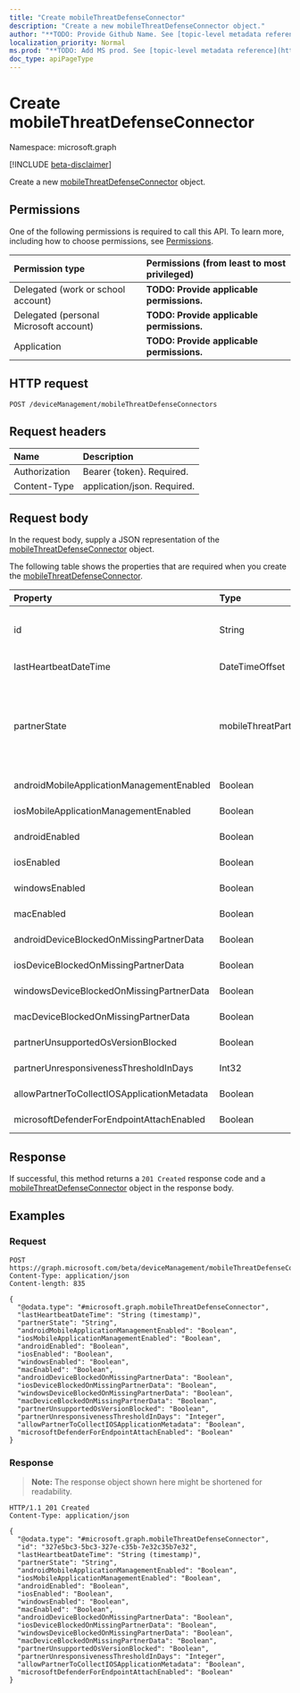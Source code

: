 ```yaml
---
title: "Create mobileThreatDefenseConnector"
description: "Create a new mobileThreatDefenseConnector object."
author: "**TODO: Provide Github Name. See [topic-level metadata reference](https://msgo.azurewebsites.net/add/document/guidelines/metadata.html#topic-level-metadata)**"
localization_priority: Normal
ms.prod: "**TODO: Add MS prod. See [topic-level metadata reference](https://msgo.azurewebsites.net/add/document/guidelines/metadata.html#topic-level-metadata)**"
doc_type: apiPageType
---
```


# Create mobileThreatDefenseConnector
Namespace: microsoft.graph

[!INCLUDE [beta-disclaimer](../../includes/beta-disclaimer.md)]

Create a new [mobileThreatDefenseConnector](../resources/intune-mobilethreatdefenseconnector.md) object.

## Permissions
One of the following permissions is required to call this API. To learn more, including how to choose permissions, see [Permissions](/graph/permissions-reference).

|Permission type|Permissions (from least to most privileged)|
|:---|:---|
|Delegated (work or school account)|**TODO: Provide applicable permissions.**|
|Delegated (personal Microsoft account)|**TODO: Provide applicable permissions.**|
|Application|**TODO: Provide applicable permissions.**|

## HTTP request

<!-- {
  "blockType": "ignored"
}
-->
``` http
POST /deviceManagement/mobileThreatDefenseConnectors
```

## Request headers
|Name|Description|
|:---|:---|
|Authorization|Bearer {token}. Required.|
|Content-Type|application/json. Required.|

## Request body
In the request body, supply a JSON representation of the [mobileThreatDefenseConnector](../resources/intune-mobilethreatdefenseconnector.md) object.

The following table shows the properties that are required when you create the [mobileThreatDefenseConnector](../resources/intune-mobilethreatdefenseconnector.md).

|Property|Type|Description|
|:---|:---|:---|
|id|String|**TODO: Add Description** Inherited from [entity](../resources/entity.md)|
|lastHeartbeatDateTime|DateTimeOffset|**TODO: Add Description**|
|partnerState|mobileThreatPartnerTenantState|**TODO: Add Description**. Possible values are: `unavailable`, `available`, `enabled`, `unresponsive`.|
|androidMobileApplicationManagementEnabled|Boolean|**TODO: Add Description**|
|iosMobileApplicationManagementEnabled|Boolean|**TODO: Add Description**|
|androidEnabled|Boolean|**TODO: Add Description**|
|iosEnabled|Boolean|**TODO: Add Description**|
|windowsEnabled|Boolean|**TODO: Add Description**|
|macEnabled|Boolean|**TODO: Add Description**|
|androidDeviceBlockedOnMissingPartnerData|Boolean|**TODO: Add Description**|
|iosDeviceBlockedOnMissingPartnerData|Boolean|**TODO: Add Description**|
|windowsDeviceBlockedOnMissingPartnerData|Boolean|**TODO: Add Description**|
|macDeviceBlockedOnMissingPartnerData|Boolean|**TODO: Add Description**|
|partnerUnsupportedOsVersionBlocked|Boolean|**TODO: Add Description**|
|partnerUnresponsivenessThresholdInDays|Int32|**TODO: Add Description**|
|allowPartnerToCollectIOSApplicationMetadata|Boolean|**TODO: Add Description**|
|microsoftDefenderForEndpointAttachEnabled|Boolean|**TODO: Add Description**|



## Response

If successful, this method returns a `201 Created` response code and a [mobileThreatDefenseConnector](../resources/intune-mobilethreatdefenseconnector.md) object in the response body.

## Examples

### Request
<!-- {
  "blockType": "request",
  "name": "create_mobilethreatdefenseconnector_from_"
}
-->
``` http
POST https://graph.microsoft.com/beta/deviceManagement/mobileThreatDefenseConnectors
Content-Type: application/json
Content-length: 835

{
  "@odata.type": "#microsoft.graph.mobileThreatDefenseConnector",
  "lastHeartbeatDateTime": "String (timestamp)",
  "partnerState": "String",
  "androidMobileApplicationManagementEnabled": "Boolean",
  "iosMobileApplicationManagementEnabled": "Boolean",
  "androidEnabled": "Boolean",
  "iosEnabled": "Boolean",
  "windowsEnabled": "Boolean",
  "macEnabled": "Boolean",
  "androidDeviceBlockedOnMissingPartnerData": "Boolean",
  "iosDeviceBlockedOnMissingPartnerData": "Boolean",
  "windowsDeviceBlockedOnMissingPartnerData": "Boolean",
  "macDeviceBlockedOnMissingPartnerData": "Boolean",
  "partnerUnsupportedOsVersionBlocked": "Boolean",
  "partnerUnresponsivenessThresholdInDays": "Integer",
  "allowPartnerToCollectIOSApplicationMetadata": "Boolean",
  "microsoftDefenderForEndpointAttachEnabled": "Boolean"
}
```


### Response
>**Note:** The response object shown here might be shortened for readability.
<!-- {
  "blockType": "response",
  "truncated": true,
  "@odata.type": "microsoft.graph.mobileThreatDefenseConnector"
}
-->
``` http
HTTP/1.1 201 Created
Content-Type: application/json

{
  "@odata.type": "#microsoft.graph.mobileThreatDefenseConnector",
  "id": "327e5bc3-5bc3-327e-c35b-7e32c35b7e32",
  "lastHeartbeatDateTime": "String (timestamp)",
  "partnerState": "String",
  "androidMobileApplicationManagementEnabled": "Boolean",
  "iosMobileApplicationManagementEnabled": "Boolean",
  "androidEnabled": "Boolean",
  "iosEnabled": "Boolean",
  "windowsEnabled": "Boolean",
  "macEnabled": "Boolean",
  "androidDeviceBlockedOnMissingPartnerData": "Boolean",
  "iosDeviceBlockedOnMissingPartnerData": "Boolean",
  "windowsDeviceBlockedOnMissingPartnerData": "Boolean",
  "macDeviceBlockedOnMissingPartnerData": "Boolean",
  "partnerUnsupportedOsVersionBlocked": "Boolean",
  "partnerUnresponsivenessThresholdInDays": "Integer",
  "allowPartnerToCollectIOSApplicationMetadata": "Boolean",
  "microsoftDefenderForEndpointAttachEnabled": "Boolean"
}
```

